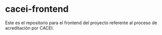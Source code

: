 # cacei-frontend
Este es el repositorio para el frontend del proyecto referente al proceso de acreditación por CACEI.
